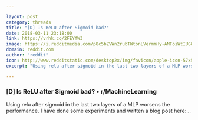 ```yaml
---

layout: post
category: threads
title: "[D] Is ReLU after Sigmoid bad?"
date: 2018-03-11 23:18:00
link: https://vrhk.co/2FEYfW3
image: https://i.redditmedia.com/p8c5bZVWn2rubTWtonLVermmHy-AMFoiWtIUG8CzYs4.jpg?w=320&s=021409731a58a7bbe49bd608240e1083
domain: reddit.com
author: "reddit"
icon: http://www.redditstatic.com/desktop2x/img/favicon/apple-icon-57x57.png
excerpt: "Using relu after sigmoid in the last two layers of a MLP worsens the performance. I have done some experiments and written a blog post here:..."

---
```


### [D] Is ReLU after Sigmoid bad? • r/MachineLearning

Using relu after sigmoid in the last two layers of a MLP worsens the performance. I have done some experiments and written a blog post here:...